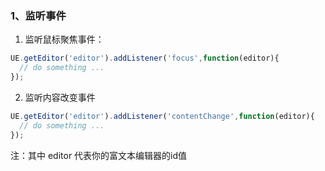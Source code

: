 ### 1、监听事件
1. 监听鼠标聚焦事件：
  ```js
  UE.getEditor('editor').addListener('focus',function(editor){
    // do something ...
  });
  ```
2. 监听内容改变事件
  ```js
  UE.getEditor('editor').addListener('contentChange',function(editor){
    // do something ...
  });
  ```
注：其中 editor 代表你的富文本编辑器的id值

